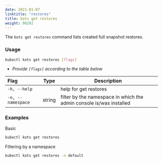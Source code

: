```yaml
---
date: 2021-01-07
linktitle: "restores"
title: kots get restores
weight: 90202
---
```


The `kots get restores` command lists created full snapshot restores.

### Usage

```bash
kubectl kots get restores [flags]
```

- _Provide `[flags]` according to the table below_

| Flag              | Type   | Description                                                         |
| :---------------- | ------ | ------------------------------------------------------------------- |
| `-h, --help`      |        | help for get restores                                               |
| `-n, --namespace` | string | filter by the namespace in which the admin console is/was installed |

### Examples

Basic

```bash
kubectl kots get restores
```

Filtering by a namespace

```bash
kubectl kots get restores -n default
```
